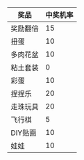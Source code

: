 | 奖品 | 中奖机率 |
| ---- | -------- |
|奖励翻倍|15|
|扭蛋|10|
|多肉花盆|10|
|粘土套装|0|
|彩蛋|10|
|捏捏乐|20|
|走珠玩具|20|
|飞行棋|5|
|DIY贴画|10|
|娃娃|10|
